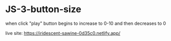 # JS-3-button-size

when click "play" button begins to increase to 0-10 and then decreases to 0

live site: https://iridescent-sawine-0d35c0.netlify.app/
